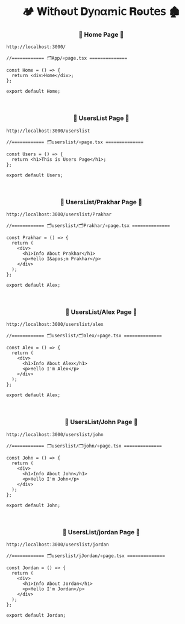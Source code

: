 <h1  align="center" > 🏕️ 𝐖𝗂𝗍ɦⱺυ𝗍 𝐃𝗒𐓣αꭑ𝗂𝖼 𝐑ⱺυ𝗍𝖾𝗌 🏚️</h1>

<h3 align="center" > 🐇 Home Page  🦚</h3>

```dash
http://localhost:3000/
```

```TSX
//============ 🗂️App/⚛️page.tsx ============== 

const Home = () => {
  return <div>Home</div>;
};

export default Home;

```

</br>

<h3 align="center" > 🐇 UsersList Page  🦚</h3>

```dash
http://localhost:3000/userslist
```

```TSX
//============ 🗂️userslist/⚛️page.tsx ============== 

const Users = () => {
  return <h1>This is Users Page</h1>;
};

export default Users;

```

</br>

<h3 align="center" > 🐇 UsersList/Prakhar Page  🦚</h3>

```dash
http://localhost:3000/userslist/Prakhar
```

```TSX
//============ 🗂️userslist/🗂️Prakhar/⚛️page.tsx ============== 

const Prakhar = () => {
  return (
    <div>
      <h1>Info About Prakhar</h1>
      <p>Hello I&apos;m Prakhar</p>
    </div>
  );
};

export default Alex;

```

</br>

<h3 align="center" > 🐇 UsersList/Alex Page  🦚</h3>

```dash
http://localhost:3000/userslist/alex
```

```TSX
//============ 🗂️userslist/🗂️alex/⚛️page.tsx ============== 

const Alex = () => {
  return (
    <div>
      <h1>Info About Alex</h1>
      <p>Hello I'm Alex</p>
    </div>
  );
};

export default Alex;

```

</br>

<h3 align="center" > 🐇 UsersList/John Page  🦚</h3>

```dash
http://localhost:3000/userslist/john
```

```TSX
//============ 🗂️userslist/🗂️john/⚛️page.tsx ============== 

const John = () => {
  return (
    <div>
      <h1>Info About John</h1>
      <p>Hello I'm John</p>
    </div>
  );
};

export default John;

```

</br>

<h3 align="center" > 🐇 UsersList/jordan Page  🦚</h3>

```dash
http://localhost:3000/userslist/jordan
```

```TSX
//============ 🗂️userslist/jJordan/⚛️page.tsx ============== 

const Jordan = () => {
  return (
    <div>
      <h1>Info About Jordan</h1>
      <p>Hello I'm Jordan</p>
    </div>
  );
};

export default Jordan;

```
